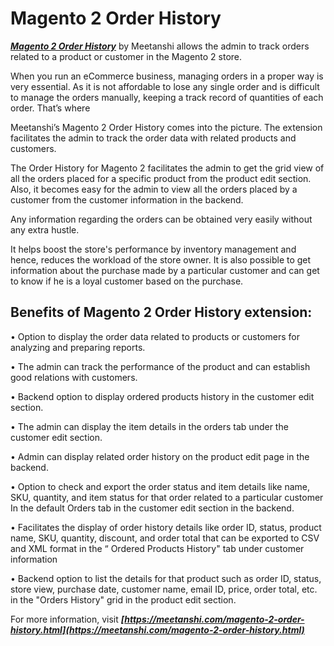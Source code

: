 # Magento 2 Order History
***[ Magento 2 Order History](https://meetanshi.com/magento-2-order-history.html)*** by Meetanshi allows the admin to track orders related to a product or customer in the Magento 2 store.

When you run an eCommerce business, managing orders in a proper way is very essential. As it is not affordable to lose any single order and is difficult to manage the orders manually, keeping a track record of quantities of each order. That’s where

Meetanshi’s Magento 2 Order History comes into the picture. The extension facilitates the admin to track the order data with related products and customers.

The Order History for Magento 2 facilitates the admin to get the grid view of all the orders placed for a specific product from the product edit section. Also, it becomes easy for the admin to view all the orders placed by a customer from the customer information in the backend.

Any information regarding the orders can be obtained very easily without any extra hustle.

It helps boost the store's performance by inventory management and hence, reduces the workload of the store owner. It is also possible to get information about the purchase made by a particular customer and can get to know if he is a loyal customer based on the purchase.

## Benefits of Magento 2 Order History  extension:

• Option to display the order data related to products or customers for analyzing and preparing reports.

• The admin can track the performance of the product and can establish good relations with customers.

• Backend option to display ordered products history in the customer edit section.

• The admin can display the item details in the orders tab under the customer edit section.

• Admin can display related order history on the product edit page in the backend.

• Option to check and export the order status and item details like name, SKU, quantity, and item status for that order related to a particular customer In the default Orders tab in the customer edit section in the backend.

• Facilitates the display of order history details like order ID, status, product name, SKU, quantity, discount, and order total that can be exported to CSV and XML format in the “ Ordered Products History" tab under customer information

• Backend option to list the details for that product such as order ID, status, store view, purchase date, customer name, email ID, price, order total, etc. in the "Orders History" grid in the product edit section.

For more information, visit ***[https://meetanshi.com/magento-2-order-history.html](https://meetanshi.com/magento-2-order-history.html)***
